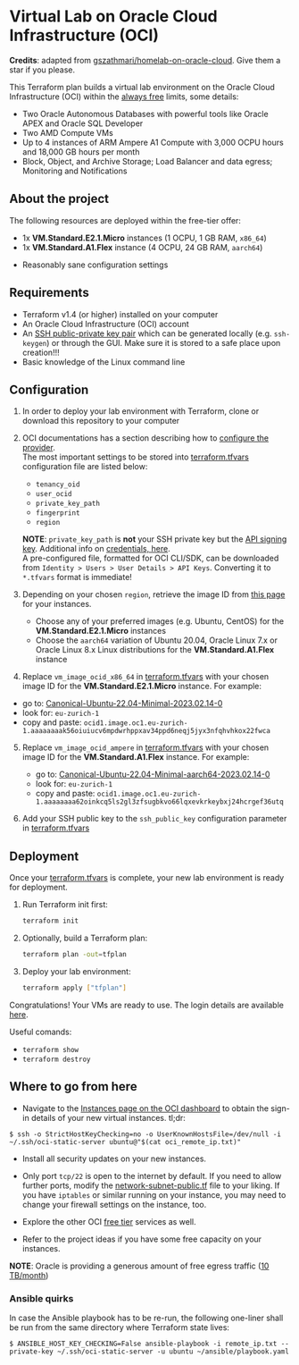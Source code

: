 # Virtual Lab on Oracle Cloud Infrastructure (OCI)
**Credits**: adapted from [gszathmari/homelab-on-oracle-cloud](https://github.com/gszathmari/homelab-on-oracle-cloud). Give them a star if you please.

This Terraform plan builds a virtual lab environment on the Oracle Cloud Infrastructure (OCI) within the [always free](https://www.oracle.com/cloud/free/) limits, some details:
 - Two Oracle Autonomous Databases with powerful tools like Oracle APEX and Oracle SQL Developer
 - Two AMD Compute VMs
 - Up to 4 instances of ARM Ampere A1 Compute with 3,000 OCPU hours and 18,000 GB hours per month
 - Block, Object, and Archive Storage; Load Balancer and data egress; Monitoring and Notifications

## About the project

The following resources are deployed within the free-tier offer:

- 1x **VM.Standard.E2.1.Micro** instances (1 OCPU, 1 GB RAM, `x86_64`)
- 1x **VM.Standard.A1.Flex** instance (4 OCPU, 24 GB RAM, `aarch64`)
<!--
- An additional **59 GB volume** attached to the _VM.Standard.A1.Flex_ instance
- A **volume backup policy** taking one automatic snapshot per week (retained for 5 weeks)
-->
- Reasonably sane configuration settings

## Requirements

- Terraform v1.4 (or higher) installed on your computer
- An Oracle Cloud Infrastructure (OCI) account
- An [SSH public-private key pair](https://docs.oracle.com/en/cloud/cloud-at-customer/occ-get-started/generate-ssh-key-pair.html) which can be generated locally (e.g. `ssh-keygen`) or through the GUI. Make sure it is stored to a safe place upon creation!!!
- Basic knowledge of the Linux command line

## Configuration

1. In order to deploy your lab environment with Terraform, clone or download this repository to your computer

2. OCI documentations has a section describing how to [configure the provider](https://docs.oracle.com/en-us/iaas/Content/API/SDKDocs/terraformproviderconfiguration.htm).</br> 
   The most important settings to be stored into [terraform.tfvars](./terraform.tfvars.ori) configuration file are listed below:
   - `tenancy_oid`
   - `user_ocid`
   - `private_key_path`
   - `fingerprint`
   - `region`

   **NOTE**: `private_key_path` is **not** your SSH private key but the [API signing key](https://docs.oracle.com/en-us/iaas/Content/API/Concepts/apisigningkey.htm#two). Additional info on [credentials, here](https://docs.oracle.com/en-us/iaas/Content/General/Concepts/credentials.htm).</br>
   A pre-configured file, formatted for OCI CLI/SDK, can be downloaded from `Identity > Users > User Details > API Keys`. Converting it to `*.tfvars` format is immediate!

3. Depending on your chosen `region`, retrieve the image ID from [this page](https://docs.oracle.com/en-us/iaas/images/) for your instances.

   - Choose any of your preferred images (e.g. Ubuntu, CentOS) for the **VM.Standard.E2.1.Micro** instances
   - Choose the `aarch64` variation of Ubuntu 20.04, Oracle Linux 7.x or Oracle Linux 8.x Linux distributions for the **VM.Standard.A1.Flex** instance

4. Replace `vm_image_ocid_x86_64` in [terraform.tfvars](./terraform.tfvars.ori) with your chosen image ID for the **VM.Standard.E2.1.Micro** instance. For example:
  - go to: [Canonical-Ubuntu-22.04-Minimal-2023.02.14-0](https://docs.oracle.com/iaas/images/image/de4fc878-cd7a-41ab-914b-4f7684a024c9/)
  - look for: `eu-zurich-1`
  - copy and paste: `ocid1.image.oc1.eu-zurich-1.aaaaaaaak56oiuiucv6mpdwrhppxav34ppd6neqj5jyx3nfqhvhkox22fwca`

5. Replace `vm_image_ocid_ampere` in [terraform.tfvars](./terraform.tfvars.ori) with your chosen image ID for the **VM.Standard.A1.Flex** instance. For example:
   - go to: [Canonical-Ubuntu-22.04-Minimal-aarch64-2023.02.14-0](https://docs.oracle.com/en-us/iaas/images/image/00a089e7-2867-4037-81fa-a4f775a23333/)
   - look for: `eu-zurich-1`
   - copy and paste: `ocid1.image.oc1.eu-zurich-1.aaaaaaaa62oinkcq5ls2gl3zfsugbkvo66lqxevkrkeybxj24hcrgef36utq`

6. Add your SSH public key to the `ssh_public_key` configuration parameter in [terraform.tfvars](./terraform.tfvars.ori)

## Deployment

Once your [terraform.tfvars](./terraform.tfvars.ori) is complete, your new lab environment is ready for deployment.

1. Run Terraform init first:

   ```sh
   terraform init
   ```

1. Optionally, build a Terraform plan:

   ```sh
   terraform plan -out=tfplan
   ```

1. Deploy your lab environment:

   ```sh
   terraform apply ["tfplan"]
   ```

Congratulations! Your VMs are ready to use. The login details are available [here](https://docs.oracle.com/en-us/iaas/Content/Compute/References/images.htm#Oracle__linux-users).</br>

Useful comands:
- `terraform show`
- `terraform destroy`

## Where to go from here

- Navigate to the [Instances page on the OCI dashboard](https://cloud.oracle.com/compute/instances) to obtain the sign-in details of your new virtual instances. tl;dr:
```
$ ssh -o StrictHostKeyChecking=no -o UserKnownHostsFile=/dev/null -i ~/.ssh/oci-static-server ubuntu@"$(cat oci_remote_ip.txt)"
```

<!--
- Partition, format and mount the additional 59 GB large `/dev/sdb` volume on your **VM.Standard.A1.Flex** instance.
-->

- Install all security updates on your new instances.

- Only port `tcp/22` is open to the internet by default. If you need to allow further ports, modify the [network-subnet-public.tf](network-subnet-public.tf) file to your liking. If you have `iptables` or similar running on your instance, you may need to change your firewall settings on the instance, too.

- Explore the other OCI [free tier](https://www.oracle.com/cloud/free/) services as well.

- Refer to the project ideas if you have some free capacity on your instances.

**NOTE**: Oracle is providing a generous amount of free egress traffic ([10 TB/month](https://www.oracle.com/cloud/networking/networking-pricing.html))

### Ansible quirks
In case the Ansible playbook has to be re-run, the following one-liner shall be run from the same directory where Terraform state lives:
```
$ ANSIBLE_HOST_KEY_CHECKING=False ansible-playbook -i remote_ip.txt --private-key ~/.ssh/oci-static-server -u ubuntu ~/ansible/playbook.yaml
```

